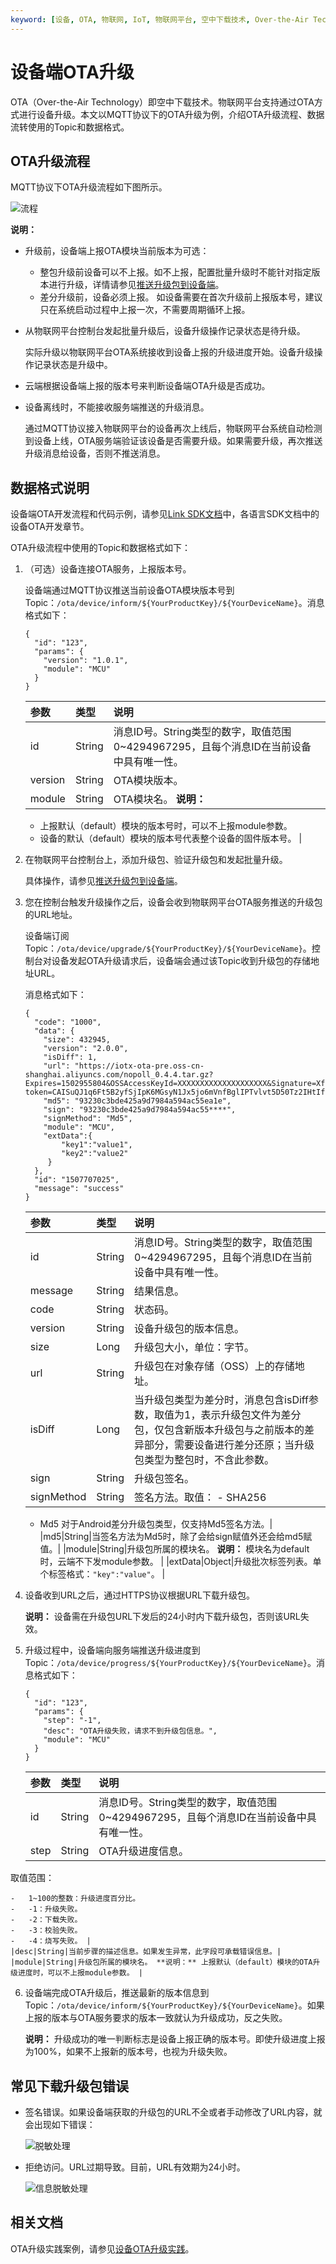```yaml
---
keyword: [设备, OTA, 物联网, IoT, 物联网平台, 空中下载技术, Over-the-Air Technology, 固件升级, Topic, 消息格式]
---
```


# 设备端OTA升级

OTA（Over-the-Air Technology）即空中下载技术。物联网平台支持通过OTA方式进行设备升级。本文以MQTT协议下的OTA升级为例，介绍OTA升级流程、数据流转使用的Topic和数据格式。

## OTA升级流程

MQTT协议下OTA升级流程如下图所示。

![流程](https://static-aliyun-doc.oss-cn-hangzhou.aliyuncs.com/assets/img/zh-CN/0059232061/p172098.jpg)

**说明：**

-   升级前，设备端上报OTA模块当前版本为可选：

    -   整包升级前设备可以不上报。如不上报，配置批量升级时不能针对指定版本进行升级，详情请参见[推送升级包到设备端](/cn.zh-CN/监控运维/OTA升级/推送升级包到设备端.md)。
    -   差分升级前，设备必须上报。
    如设备需要在首次升级前上报版本号，建议只在系统启动过程中上报一次，不需要周期循环上报。

-   从物联网平台控制台发起批量升级后，设备升级操作记录状态是待升级。

    实际升级以物联网平台OTA系统接收到设备上报的升级进度开始。设备升级操作记录状态是升级中。

-   云端根据设备端上报的版本号来判断设备端OTA升级是否成功。
-   设备离线时，不能接收服务端推送的升级消息。

    通过MQTT协议接入物联网平台的设备再次上线后，物联网平台系统自动检测到设备上线，OTA服务端验证该设备是否需要升级。如果需要升级，再次推送升级消息给设备，否则不推送消息。


## 数据格式说明

设备端OTA开发流程和代码示例，请参见[Link SDK文档](https://help.aliyun.com/product/93051.html)中，各语言SDK文档中的设备OTA开发章节。

OTA升级流程中使用的Topic和数据格式如下：

1.  （可选）设备连接OTA服务，上报版本号。

    设备端通过MQTT协议推送当前设备OTA模块版本号到Topic：`/ota/device/inform/${YourProductKey}/${YourDeviceName}`。消息格式如下：

    ```
    {
      "id": "123",
      "params": {
        "version": "1.0.1",
        "module": "MCU"
      }
    }
    ```

    |参数|类型|说明|
    |:-|:-|:-|
    |id|String|消息ID号。String类型的数字，取值范围0~4294967295，且每个消息ID在当前设备中具有唯一性。|
    |version|String|OTA模块版本。|
    |module|String|OTA模块名。 **说明：**

    -   上报默认（default）模块的版本号时，可以不上报module参数。
    -   设备的默认（default）模块的版本号代表整个设备的固件版本号。 |

2.  在物联网平台控制台上，添加升级包、验证升级包和发起批量升级。

    具体操作，请参见[推送升级包到设备端](/cn.zh-CN/监控运维/OTA升级/推送升级包到设备端.md)。

3.  您在控制台触发升级操作之后，设备会收到物联网平台OTA服务推送的升级包的URL地址。

    设备端订阅Topic：`/ota/device/upgrade/${YourProductKey}/${YourDeviceName}`。控制台对设备发起OTA升级请求后，设备端会通过该Topic收到升级包的存储地址URL。

    消息格式如下：

    ```
    {
      "code": "1000",
      "data": {
        "size": 432945,
        "version": "2.0.0",
        "isDiff": 1,
        "url": "https://iotx-ota-pre.oss-cn-shanghai.aliyuncs.com/nopoll_0.4.4.tar.gz?Expires=1502955804&OSSAccessKeyId=XXXXXXXXXXXXXXXXXXXX&Signature=XfgJu7P6DWWejstKJgXJEH0qAKU%3D&security-token=CAISuQJ1q6Ft5B2yfSjIpK6MGsyN1Jx5jo6mVnfBglIPTvlvt5D50Tz2IHtIf3NpAusdsv03nWxT7v4flqFyTINVAEvYZJOPKGrGR0DzDbDasumZsJbo4f%2FMQBqEaXPS2MvVfJ%2BzLrf0ceusbFbpjzJ6xaCAGxypQ12iN%2B%2Fr6%2F5gdc9FcQSkL0B8ZrFsKxBltdUROFbIKP%2BpKWSKuGfLC1dysQcO1wEP4K%2BkkMqH8Uic3h%2Boy%2BgJt8H2PpHhd9NhXuV2WMzn2%2FdtJOiTknxR7ARasaBqhelc4zqA%2FPPlWgAKvkXba7aIoo01fV4jN5JXQfAU8KLO8tRjofHWmojNzBJAAPpYSSy3Rvr7m5efQrrybY1lLO6iZy%2BVio2VSZDxshI5Z3McKARWct06MWV9ABA2TTXXOi40BOxuq%2B3JGoABXC54TOlo7%2F1wTLTsCUqzzeIiXVOK8CfNOkfTucMGHkeYeCdFkm%2FkADhXAnrnGf5a4FbmKMQph2cKsr8y8UfWLC6IzvJsClXTnbJBMeuWIqo5zIynS1pm7gf%2F9N3hVc6%2BEeIk0xfl2tycsUpbL2FoaGk6BAF8hWSWYUXsv59d5Uk%3D",
        "md5": "93230c3bde425a9d7984a594ac55ea1e",
        "sign": "93230c3bde425a9d7984a594ac55****",
        "signMethod": "Md5",
        "module": "MCU",
        "extData":{
            "key1":"value1",
            "key2":"value2"
         }
      },
      "id": "1507707025",
      "message": "success"
    }
    ```

    |参数|类型|说明|
    |:-|:-|:-|
    |id|String|消息ID号。String类型的数字，取值范围0~4294967295，且每个消息ID在当前设备中具有唯一性。|
    |message|String|结果信息。|
    |code|String|状态码。|
    |version|String|设备升级包的版本信息。|
    |size|Long|升级包大小，单位：字节。|
    |url|String|升级包在对象存储（OSS）上的存储地址。|
    |isDiff|Long|当升级包类型为差分时，消息包含isDiff参数，取值为1，表示升级包文件为差分包，仅包含新版本升级包与之前版本的差异部分，需要设备进行差分还原；当升级包类型为整包时，不含此参数。|
    |sign|String|升级包签名。|
    |signMethod|String|签名方法。取值：     -   SHA256
    -   Md5
对于Android差分升级包类型，仅支持Md5签名方法。|
    |md5|String|当签名方法为Md5时，除了会给sign赋值外还会给md5赋值。|
    |module|String|升级包所属的模块名。 **说明：** 模块名为default时，云端不下发module参数。 |
    |extData|Object|升级批次标签列表。单个标签格式：`"key":"value"`。 |

4.  设备收到URL之后，通过HTTPS协议根据URL下载升级包。

    **说明：** 设备需在升级包URL下发后的24小时内下载升级包，否则该URL失效。

5.  升级过程中，设备端向服务端推送升级进度到Topic：`/ota/device/progress/${YourProductKey}/${YourDeviceName}`。消息格式如下：

    ```
    {
      "id": "123",
      "params": {
        "step": "-1",
        "desc": "OTA升级失败，请求不到升级包信息。",
        "module": "MCU"
      }
    }
    ```

    |参数|类型|说明|
    |:-|:-|:-|
    |id|String|消息ID号。String类型的数字，取值范围0~4294967295，且每个消息ID在当前设备中具有唯一性。|
    |step|String|OTA升级进度信息。

取值范围：

    -   1~100的整数：升级进度百分比。
    -   -1：升级失败。
    -   -2：下载失败。
    -   -3：校验失败。
    -   -4：烧写失败。 |
    |desc|String|当前步骤的描述信息。如果发生异常，此字段可承载错误信息。|
    |module|String|升级包所属的模块名。 **说明：** 上报默认（default）模块的OTA升级进度时，可以不上报module参数。 |

6.  设备端完成OTA升级后，推送最新的版本信息到Topic：`/ota/device/inform/${YourProductKey}/${YourDeviceName}`。如果上报的版本与OTA服务要求的版本一致就认为升级成功，反之失败。

    **说明：** 升级成功的唯一判断标志是设备上报正确的版本号。即使升级进度上报为100%，如果不上报新的版本号，也视为升级失败。


## 常见下载升级包错误

-   签名错误。如果设备端获取的升级包的URL不全或者手动修改了URL内容，就会出现如下错误：

    ![脱敏处理](https://static-aliyun-doc.oss-cn-hangzhou.aliyuncs.com/assets/img/zh-CN/0759549951/p94070.png)

-   拒绝访问。URL过期导致。目前，URL有效期为24小时。

    ![信息脱敏处理](https://static-aliyun-doc.oss-cn-hangzhou.aliyuncs.com/assets/img/zh-CN/0759549951/p94092.png)


## 相关文档

OTA升级实践案例，请参见[设备OTA升级实践](/cn.zh-CN/最佳实践/监控运维/设备OTA固件升级实践/概述.md)。

